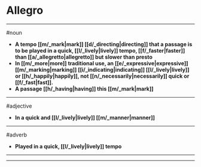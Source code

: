# Allegro
---
#noun
- **A tempo [[m/_mark|mark]] [[d/_directing|directing]] that a passage is to be played in a quick, [[l/_lively|lively]] tempo, [[f/_faster|faster]] than [[a/_allegretto|allegretto]] but slower than presto**
- **In [[m/_more|more]] traditional use, an [[e/_expressive|expressive]] [[m/_marking|marking]] [[i/_indicating|indicating]] [[l/_lively|lively]] or [[h/_happily|happily]], not [[n/_necessarily|necessarily]] quick or [[f/_fast|fast]].**
- **A passage [[h/_having|having]] this [[m/_mark|mark]]**
---
#adjective
- **In a quick and [[l/_lively|lively]] [[m/_manner|manner]]**
---
#adverb
- **Played in a quick, [[l/_lively|lively]] tempo**
---
---
